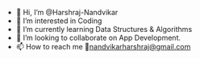 - 👋 Hi, I’m @Harshraj-Nandvikar
- 👀 I’m interested in Coding
- 🌱 I’m currently learning Data Structures & Algorithms
- 💞️ I’m looking to collaborate on App Development.
- 📫 How to reach me 📧nandvikarharshraj@gmail.com

<!---
Harshraj-Nandvikar/Harshraj-Nandvikar is a ✨ special ✨ repository because its `README.md` (this file) appears on your GitHub profile.
You can click the Preview link to take a look at your changes.
--->
